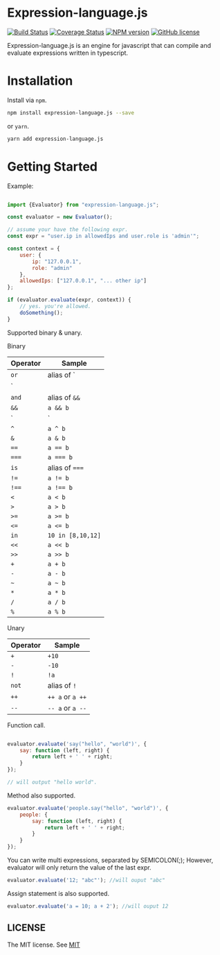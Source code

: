 # Expression-language.js

[![Build Status](https://img.shields.io/github/actions/workflow/status/slince/expression-language.js/ci.yml?style=flat-square)](https://github.com/slince/expression-language.js/actions)
[![Coverage Status](https://img.shields.io/codecov/c/github/slince/expression-language.js/master?style=flat-square)](https://codecov.io/github/slince/expression-language.js)
[![NPM version](https://img.shields.io/npm/v/expression-language.js.svg?style=flat-square)](https://www.npmjs.com/package/expression-language.js)
[![GitHub license](https://img.shields.io/badge/license-MIT-blue.svg?style=flat-square)](https://github.com/slince/expression-language.js/blob/master/LICENSE)

Expression-language.js is an engine for javascript that can compile and evaluate expressions written in typescript.

# Installation

Install via `npm`.

```bash
npm install expression-language.js --save
```

or `yarn`.

```bash
yarn add expression-language.js
```

# Getting Started

Example:

```javascript

import {Evaluator} from "expression-language.js";

const evaluator = new Evaluator();

// assume your have the following expr.
const expr = "user.ip in allowedIps and user.role is 'admin'";

const context = {
    user: {
        ip: "127.0.0.1",
        role: "admin"
    },
    allowedIps: ["127.0.0.1", "... other ip"]
};

if (evaluator.evaluate(expr, context)) {
    // yes. you're allowed.
    doSomething();
}

```

Supported binary & unary.

Binary

|  Operator |  Sample  |  
| --- | --- |
| `or` | alias of `||`  |
| `||` | `a || b` |
| `and` | alias of `&&`  |
| `&&` | `a && b` |
| `|` | `a | b` |
| `^` | `a ^ b` |
| `&` | `a & b` |
| `==` | `a == b` |
| `===` | `a === b` |
| `is` | alias of `===` |
| `!=` | `a != b` |
| `!==` | `a !== b` |
| `<` | `a < b` |
| `>` | `a > b` |
| `>=` | `a >= b` |
| `<=` | `a <= b` |
| `in` | `10 in [8,10,12]` |
| `<<` | `a << b` |
| `>>` | `a >> b` |
| `+` | `a + b` |
| `-` | `a - b` |
| `~` | `a ~ b` |
| `*` | `a * b` |
| `/` | `a / b` |
| `%` | `a % b` |

Unary

| Operator | Sample|
| --- | --- |
| `+` |  `+10` |
| `-` | `-10` |
| `!` | `!a` |
| `not` | alias of `!` |
| `++` | `++ a` or `a ++`|
| `--` | `-- a` or `a --`|

Function call.

```javascript

evaluator.evaluate('say("hello", "world")', {
    say: function (left, right) {
        return left + ' ' + right;
    }
});

// will output "hello world".
```
Method also supported.

```javascript
evaluator.evaluate('people.say("hello", "world")', {
    people: {
        say: function (left, right) {
            return left + ' ' + right;
        }
    }
});
```

You can write multi expressions, separated by SEMICOLON(;); However, evaluator will only return the value of the last expr.


```javascript
evaluator.evaluate('12; "abc"'); //will ouput "abc"
```

Assign statement is also supported.

```javascript
evaluator.evaluate('a = 10; a + 2'); //will ouput 12
```

## LICENSE

The MIT license. See [MIT](https://opensource.org/licenses/MIT)

